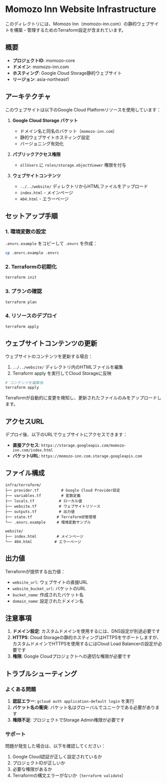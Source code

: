 # Momozo Inn Website Infrastructure

このディレクトリには、Momozo Inn（momozo-inn.com）の静的ウェブサイトを構築・管理するためのTerraform設定が含まれています。

## 概要

- **プロジェクトID**: momozo-core
- **ドメイン**: momozo-inn.com
- **ホスティング**: Google Cloud Storage静的ウェブサイト
- **リージョン**: asia-northeast1

## アーキテクチャ

このウェブサイトは以下のGoogle Cloud Platformリソースを使用しています：

1. **Google Cloud Storage バケット**
   - ドメイン名と同名のバケット（`momozo-inn.com`）
   - 静的ウェブサイトホスティング設定
   - バージョニング有効化

2. **パブリックアクセス権限**
   - `allUsers` に `roles/storage.objectViewer` 権限を付与

3. **ウェブサイトコンテンツ**
   - `../../website/` ディレクトリからHTMLファイルをアップロード
   - `index.html` - メインページ
   - `404.html` - エラーページ

## セットアップ手順

### 1. 環境変数の設定

`.envrc.example` をコピーして `.envrc` を作成：

```bash
cp .envrc.example .envrc
```

### 2. Terraformの初期化

```bash
terraform init
```

### 3. プランの確認

```bash
terraform plan
```

### 4. リソースのデプロイ

```bash
terraform apply
```

## ウェブサイトコンテンツの更新

ウェブサイトのコンテンツを更新する場合：

1. `../../website/` ディレクトリ内のHTMLファイルを編集
2. Terraform apply を実行してCloud Storageに反映

```bash
# コンテンツを編集後
terraform apply
```

Terraformが自動的に変更を検知し、更新されたファイルのみをアップロードします。

## アクセスURL

デプロイ後、以下のURLでウェブサイトにアクセスできます：

- **直接アクセス**: `https://storage.googleapis.com/momozo-inn.com/index.html`
- **バケットURL**: `https://momozo-inn.com.storage.googleapis.com`

## ファイル構成

```
infra/terraform/
├── provider.tf          # Google Cloud Provider設定
├── variables.tf         # 変数定義
├── locals.tf           # ローカル値
├── website.tf          # ウェブサイトリソース
├── outputs.tf          # 出力値
├── state.tf           # Terraform状態管理
└── .envrc.example     # 環境変数サンプル

website/
├── index.html         # メインページ
└── 404.html          # エラーページ
```

## 出力値

Terraformが提供する出力値：

- `website_url`: ウェブサイトの直接URL
- `website_bucket_url`: バケットのURL
- `bucket_name`: 作成されたバケット名
- `domain_name`: 設定されたドメイン名

## 注意事項

1. **ドメイン設定**: カスタムドメインを使用するには、DNS設定が別途必要です
2. **HTTPS**: Cloud Storageの静的ホスティングはHTTPSをサポートしますが、カスタムドメインでHTTPSを使用するにはCloud Load Balancerの設定が必要です
3. **権限**: Google Cloudプロジェクトへの適切な権限が必要です

## トラブルシューティング

### よくある問題

1. **認証エラー**: `gcloud auth application-default login` を実行
2. **バケット名の衝突**: バケット名はグローバルでユニークである必要があります
3. **権限不足**: プロジェクトでStorage Admin権限が必要です

### サポート

問題が発生した場合は、以下を確認してください：

1. Google Cloud認証が正しく設定されているか
2. プロジェクトIDが正しいか
3. 必要な権限があるか
4. Terraformの構文エラーがないか（`terraform validate`）